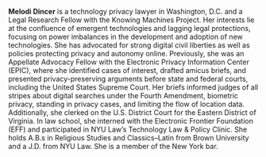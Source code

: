 **Melodi Dincer** is a technology privacy lawyer in Washington, D.C. and a Legal Research Fellow with the Knowing Machines Project. Her interests lie at the confluence of emergent technologies and lagging legal protections, focusing on power imbalances in the development and adoption of new technologies. She has advocated for strong digital civil liberties as well as policies protecting privacy and autonomy online. Previously, she was an Appellate Advocacy Fellow with the Electronic Privacy Information Center (EPIC), where she identified cases of interest, drafted amicus briefs, and presented privacy-preserving arguments before state and federal courts, including the United States Supreme Court. Her briefs informed judges of all stripes about digital searches under the Fourth Amendment, biometric privacy, standing in privacy cases, and limiting the flow of location data. Additionally, she clerked on the U.S. District Court for the Eastern District of Virginia. In law school, she interned with the Electronic Frontier Foundation (EFF) and participated in NYU Law’s Technology Law & Policy Clinic. She holds A.B.s in Religious Studies and Classics­–Latin from Brown University and a J.D. from NYU Law. She is a member of the New York bar. 